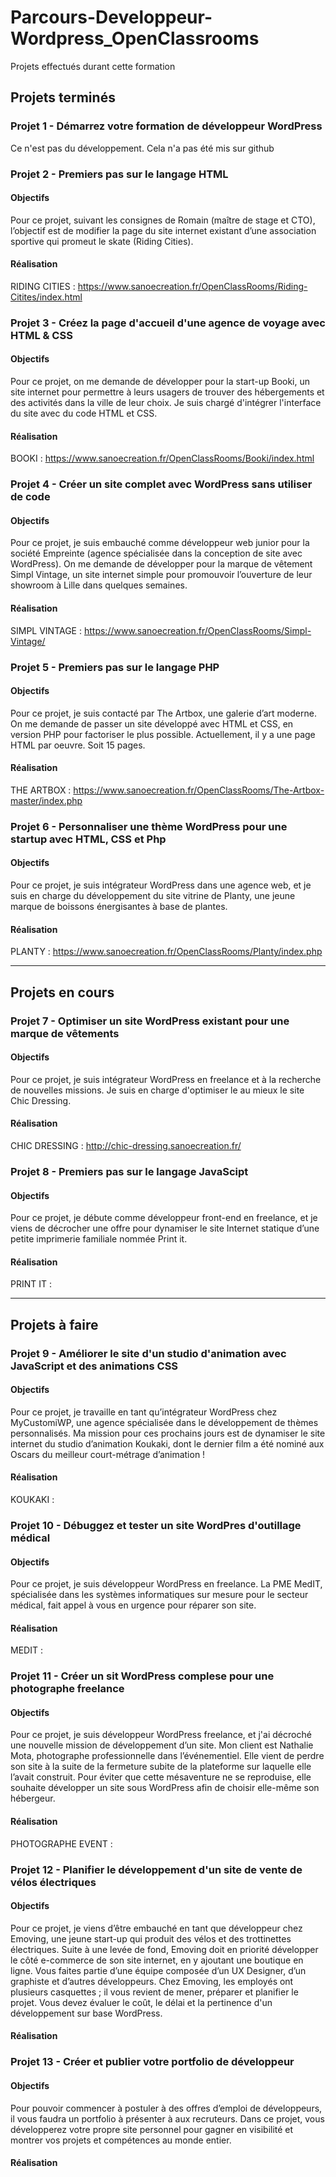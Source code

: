 # Parcours-Developpeur-Wordpress_OpenClassrooms
Projets effectués durant cette formation
 
## Projets terminés

### Projet 1 - Démarrez votre formation de développeur WordPress
Ce n'est pas du développement. Cela n'a pas été mis sur github

### Projet 2 - Premiers pas sur le langage HTML
#### Objectifs
Pour ce projet, suivant les consignes de Romain (maître de stage et CTO), l’objectif est de modifier la page du site internet existant d’une association sportive qui promeut le skate (Riding Cities).

#### Réalisation
RIDING CITIES : https://www.sanoecreation.fr/OpenClassRooms/Riding-Citites/index.html 


### Projet 3 - Créez la page d'accueil d'une agence de voyage avec HTML & CSS
#### Objectifs
Pour ce projet, on me demande de développer pour la start-up Booki, un site internet pour permettre à leurs usagers de trouver des hébergements et des activités dans la ville de leur choix.
Je suis chargé d'intégrer l'interface du site avec du code HTML et CSS.

#### Réalisation
BOOKI : https://www.sanoecreation.fr/OpenClassRooms/Booki/index.html


### Projet 4 - Créer un site complet avec WordPress sans utiliser de code
#### Objectifs
Pour ce projet, je suis embauché comme développeur web junior pour la société Empreinte (agence spécialisée dans la conception de site avec WordPress). 
On me demande de développer pour la marque de vêtement Simpl Vintage, un site internet simple pour promouvoir l’ouverture de leur showroom à Lille dans quelques semaines.

#### Réalisation
SIMPL VINTAGE : https://www.sanoecreation.fr/OpenClassRooms/Simpl-Vintage/


### Projet 5 - Premiers pas sur le langage PHP
#### Objectifs
Pour ce projet, je suis contacté par The Artbox, une galerie d’art moderne. 
On me demande de passer un site développé avec HTML et CSS, en version PHP pour factoriser le plus possible.
Actuellement, il y a une page HTML par oeuvre. Soit 15 pages.

#### Réalisation
THE ARTBOX : https://www.sanoecreation.fr/OpenClassRooms/The-Artbox-master/index.php


### Projet 6 - Personnaliser une thème WordPress pour une startup avec HTML, CSS et Php
#### Objectifs
Pour ce projet, je suis intégrateur WordPress dans une agence web, et je suis en charge du développement du site vitrine de Planty, une jeune marque de boissons énergisantes à base de plantes.

#### Réalisation
PLANTY : https://www.sanoecreation.fr/OpenClassRooms/Planty/index.php
_______________________________________________________________________________________________
## Projets en cours

### Projet 7 - Optimiser un site WordPress existant pour une marque de vêtements
#### Objectifs
Pour ce projet, je suis intégrateur WordPress en freelance et à la recherche de nouvelles missions.
Je suis en charge d'optimiser le au mieux le site Chic Dressing.

#### Réalisation
CHIC DRESSING : http://chic-dressing.sanoecreation.fr/


### Projet 8 - Premiers pas sur le langage JavaScipt
#### Objectifs
Pour ce projet, je débute comme développeur front-end en freelance, et je viens de décrocher une offre pour dynamiser le site Internet statique d’une petite imprimerie familiale nommée Print it.

#### Réalisation
PRINT IT : 

_______________________________________________________________________________________________
## Projets à faire

### Projet 9 - Améliorer le site d'un studio d'animation avec JavaScript et des animations CSS
#### Objectifs
Pour ce projet, je travaille en tant qu’intégrateur WordPress chez MyCustomiWP, une agence spécialisée dans le développement de thèmes personnalisés. 
Ma mission pour ces prochains jours est de dynamiser le site internet du studio d’animation Koukaki, dont le dernier film a été nominé aux Oscars du meilleur court-métrage d’animation !

#### Réalisation
KOUKAKI : 


### Projet 10 - Débuggez et tester un site WordPres d'outillage médical
#### Objectifs
Pour ce projet, je suis développeur WordPress en freelance. La PME MedIT, spécialisée dans les systèmes informatiques sur mesure pour le secteur médical, fait appel à vous en urgence pour réparer son site.

#### Réalisation
MEDIT : 


### Projet 11 - Créer un sit WordPress complese pour une photographe freelance
#### Objectifs
Pour ce projet, je suis développeur WordPress freelance, et j'ai décroché une nouvelle mission de développement d’un site. 
Mon client est Nathalie Mota, photographe professionnelle dans l’événementiel. 
Elle vient de perdre son site à la suite de la fermeture subite de la plateforme sur laquelle elle l’avait construit. Pour éviter que cette mésaventure ne se reproduise, elle souhaite développer un site sous WordPress afin de choisir elle-même son hébergeur.

#### Réalisation
PHOTOGRAPHE EVENT :


### Projet 12 - Planifier le développement d'un site de vente de vélos électriques
#### Objectifs
Pour ce projet, je viens d’être embauché en tant que développeur chez Emoving, une jeune start-up qui produit des vélos et des trottinettes électriques.
Suite à une levée de fond, Emoving doit en priorité développer le côté e-commerce de son site internet, en y ajoutant une boutique en ligne.
Vous faites partie d’une équipe composée d’un UX Designer, d’un graphiste et d’autres développeurs.
Chez Emoving, les employés ont plusieurs casquettes ; il vous revient de mener, préparer et planifier le projet. Vous devez évaluer le coût, le délai et la pertinence d'un développement sur base WordPress.

#### Réalisation


### Projet 13 - Créer et publier votre portfolio de développeur
#### Objectifs
Pour pouvoir commencer à postuler à des offres d’emploi de développeurs, il vous faudra un portfolio à présenter à aux recruteurs. Dans ce projet, vous développerez votre propre site personnel pour gagner en visibilité et montrer vos projets et compétences au monde entier.

#### Réalisation